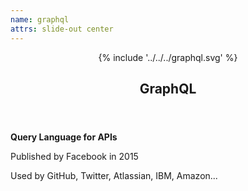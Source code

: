 ```yaml
---
name: graphql
attrs: slide-out center
---
```


<header fit uppercase flex color="--primary">

{% include '../../../graphql.svg' %}

## GraphQL

</header>

**Query Language for APIs**

Published by Facebook in 2015

Used by GitHub, Twitter, Atlassian, IBM, Amazon...
